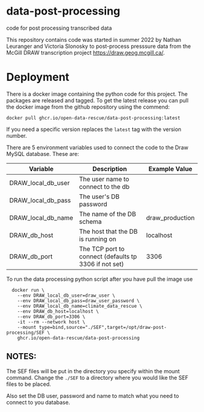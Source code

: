 # data-post-processing
code for post processing transcribed data


This repository contains code was started in summer 2022 by Nathan Leuranger and Victoria Slonosky to post-process presssure data from the McGill DRAW
transcription project https://draw.geog.mcgill.ca/. 

# Deployment

There is a docker image containing the python code for this project. The packages are
released and tagged. To get the latest release you can pull the docker image from the
github repository using the commend:

`docker pull ghcr.io/open-data-rescue/data-post-processing:latest`

If you need a specific version replaces the `latest` tag with the version number.

There are 5 environment variables used to connect the code to the Draw MySQL database. These
are:

| Variable | Description | Example Value |
| ------------------- | -------------------------------------| ---------------|
| DRAW_local_db_user | The user name to connect to the db ||
| DRAW_local_db_pass | The user's DB password ||
| DRAW_local_db_name | The name of the DB schema | draw_production |
| DRAW_db_host | The host that the DB is running on | localhost |
| DRAW_db_port | The TCP port to connect (defaults tp 3306 if not set) | 3306 |

To run the data processing python script after you have pull the image use

```
  docker run \
    --env DRAW_local_db_user=draw_user \
    --env DRAW_local_db_pass=draw_user_password \
    --env DRAW_local_db_name=climate_data_rescue \
    --env DRAW_db_host=localhost \
    --env DRAW_db_port=3306 \
    -it --rm --network host \
    --mount type=bind,source="./SEF",target=/opt/draw-post-processing/SEF \
    ghcr.io/open-data-rescue/data-post-processing
```

## NOTES:

The SEF files will be put in the directory you specify within the mount command. Change the `./SEF` to a directory where you would like the SEF files to be placed.

Also set the DB user, password and name to match what you need to connect to you database.
